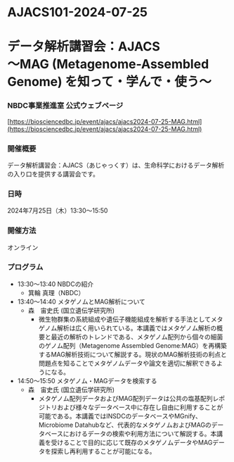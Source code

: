# AJACS101-2024-07-25
# データ解析講習会：AJACS<br/>〜MAG (Metagenome-Assembled Genome) を知って・学んで・使う〜

### NBDC事業推進室 公式ウェブページ
[https://biosciencedbc.jp/event/ajacs/ajacs2024-07-25-MAG.html](https://biosciencedbc.jp/event/ajacs/ajacs2024-07-25-MAG.html)

### 開催概要
データ解析講習会：AJACS（あじゃっくす）は、生命科学におけるデータ解析の入り口を提供する講習会です。

### 日時
2024年7月25日（木）13:30～15:50

### 開催方法
オンライン

### プログラム
- 13:30～13:40	NBDCの紹介
  - 箕輪 真理（NBDC） 
- 13:40～14:40	メタゲノムとMAG解析について
  - 森　宙史氏 (国立遺伝学研究所)
    - 微生物群集の系統組成や遺伝子機能組成を解析する手法としてメタゲノム解析は広く用いられている。本講義ではメタゲノム解析の概要と最近の解析のトレンドである、メタゲノム配列から個々の細菌のゲノム配列（Metagenome Assembled Genome:MAG）を再構築するMAG解析技術について解説する。現状のMAG解析技術の利点と問題点を知ることでメタゲノムデータや論文を適切に解釈できるようになる。  
- 14:50～15:50	メタゲノム・MAGデータを検索する
  -	森　宙史氏 (国立遺伝学研究所)
    - メタゲノム配列データおよびMAG配列データは公共の塩基配列レポジトリおよび様々なデータベース中に存在し自由に利用することが可能である。本講義ではINSDCのデータベースやMGnify、Microbiome Datahubなど、代表的なメタゲノムおよびMAGのデータベースにおけるデータの検索や利用方法について解説する。本講義を受けることで目的に応じて既存のメタゲノムデータやMAGデータを探索し再利用することが可能になる。
